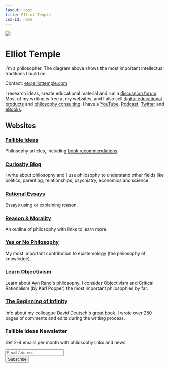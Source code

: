 ```yaml
---
layout: post
title: Elliot Temple
css-id: home
---
```


![](https://curi.us/files/philosophy-tree.png)

# Elliot Temple

I'm a philosopher. The diagram above shows the most important intellectual traditions I build on.

Contact: [et@elliottemple.com][1]

I research ideas, create educational material and run a [discussion forum][2]. Most of my writing is free at my websites, and I also sell [digital educational products][3] and [philosophy consulting][4]. I have a [YouTube][5], [Podcast][6], [Twitter][7] and [eBooks][8]. 

## Websites

### <a href="https://fallibleideas.com">Fallible Ideas</a>

Philosophy articles, including [book recommendations][9].

### <a href="https://curi.us">Curiosity Blog</a>

I write about philosophy and I use philosophy to understand other fields like politics, parenting, relationships, psychiatry, economics and science.

### <a href="https://rationalessays.com">Rational Essays</a>

Essays using or explaining reason.

### <a href="https://reasonandmorality.com/">Reason &amp; Morality</a>

An outline of philosophy with links to learn more.

### <a href="https://yesornophilosophy.com">Yes or No Philosophy</a>

My most important contribution to epistemology (the philosophy of knowledge).

### <a href="https://learnobjectivism.com">Learn Objectivism</a>

Learn about Ayn Rand's philosophy. I consider Objectivism and Critical Rationalism (by Karl Popper) the most important philosophies by far.

### <a href="https://beginningofinfinity.com/">The Beginning of Infinity</a>

Info about my colleague David Deutsch's great book. I wrote over 250 pages of comments and edits during the writing process.


<!-- Begin MailChimp Signup Form -->
<link href="//cdn-images.mailchimp.com/embedcode/classic-10_7.css" rel="stylesheet" type="text/css">

<div id="mc_embed_signup">
<form action="http://fallibleideas.us14.list-manage.com/subscribe/post?u=b2e8e68c5818e273d86964fc1&amp;id=9a450fabc1" method="post" id="mc-embedded-subscribe-form" name="mc-embedded-subscribe-form" class="validate" target="_blank" novalidate>
    <div id="mc_embed_signup_scroll">
    <h3>Fallible Ideas Newsletter</h3>
    <p>Get 2-4 emails per month with philosophy links and news.</p>
<div class="mc-field-group">
    <input type="email" value="" name="EMAIL" class="required email" id="mce-EMAIL" placeholder="Email Address">
</div>
    <div id="mce-responses" class="clear">
        <div class="response" id="mce-error-response" style="display:none"></div>
        <div class="response" id="mce-success-response" style="display:none"></div>
    </div>    <!-- real people should not fill this in and expect good things - do not remove this or risk form bot signups-->
    <div style="position: absolute; left: -5000px;" aria-hidden="true"><input type="text" name="b_b2e8e68c5818e273d86964fc1_9a450fabc1" tabindex="-1" value=""></div>
    <div class="clear"><input type="submit" value="Subscribe" name="subscribe" id="mc-embedded-subscribe" class="button"></div>
    </div>
</form>
</div>

<!--End mc_embed_signup-->

[1]:	mailto:et@elliottemple.com
[2]:	http://fallibleideas.com/discussion-info
[3]:	/store
[4]:	/consulting
[5]:	https://www.youtube.com/user/curi42/playlists
[6]:	https://curi.us/podcast/
[7]:	https://twitter.com/curi42/with_replies
[8]:	https://curi.us/ebooks
[9]:	http://fallibleideas.com/books

[image-1]:	https://curi.us/files/philosophy-tree.png